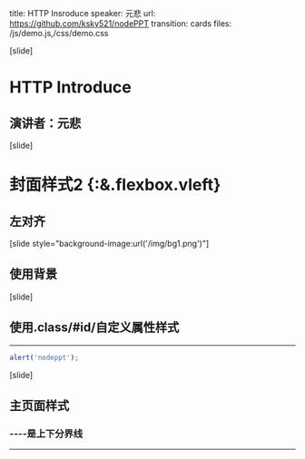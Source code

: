 title: HTTP Insroduce
speaker: 元悲
url: https://github.com/ksky521/nodePPT
transition: cards
files: /js/demo.js,/css/demo.css

[slide]

# HTTP Introduce
## 演讲者：元悲

[slide]

# 封面样式2 {:&.flexbox.vleft}
## 左对齐

[slide style="background-image:url('/img/bg1.png')"]

## 使用背景

[slide]
## 使用.class/#id/自定义属性样式
----

```javascript
alert('nodeppt');
```

[slide]

## 主页面样式
### ----是上下分界线
----
